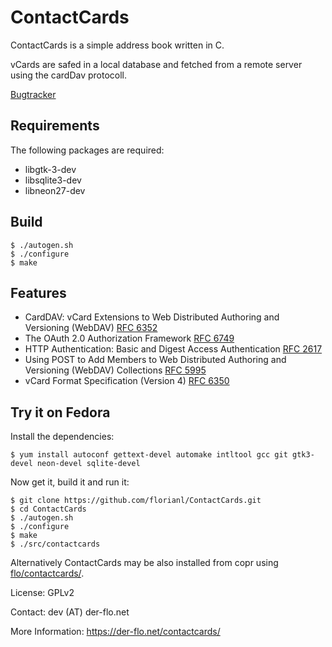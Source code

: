 ContactCards
============

ContactCards is a simple address book written in C.

vCards are safed  in a local database and fetched from a remote server using the
cardDav protocoll.

[Bugtracker](https://github.com/florianl/ContactCards/issues)

Requirements
------------

The following packages are required:
- libgtk-3-dev
- libsqlite3-dev
- libneon27-dev

Build
-----

	$ ./autogen.sh
	$ ./configure
	$ make

Features
--------

- CardDAV: vCard Extensions to Web Distributed Authoring and Versioning (WebDAV) [RFC 6352](http://tools.ietf.org/html/rfc6352)
- The OAuth 2.0 Authorization Framework [RFC 6749](http://tools.ietf.org/html/rfc6749)
- HTTP Authentication: Basic and Digest Access Authentication [RFC 2617](http://tools.ietf.org/html/rfc2617)
- Using POST to Add Members to Web Distributed Authoring and Versioning (WebDAV) Collections [RFC 5995](http://tools.ietf.org/html/rfc5995)
- vCard Format Specification (Version 4) [RFC 6350](http://tools.ietf.org/html/rfc6350)

Try it on Fedora
----------------

Install the dependencies:

    $ yum install autoconf gettext-devel automake intltool gcc git gtk3-devel neon-devel sqlite-devel

Now get it, build it and run it:

    $ git clone https://github.com/florianl/ContactCards.git
    $ cd ContactCards
    $ ./autogen.sh
    $ ./configure
    $ make
    $ ./src/contactcards

Alternatively ContactCards may be also installed from copr using [flo/contactcards/](https://copr.fedoraproject.org/coprs/flo/contactcards/).


License: GPLv2

Contact: dev (AT) der-flo.net

More Information: https://der-flo.net/contactcards/
